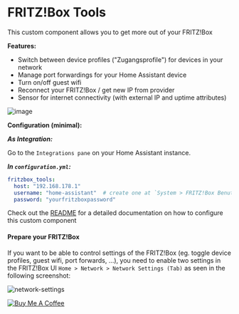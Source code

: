 # FRITZ!Box Tools

This custom component allows you to get more out of your FRITZ!Box


**Features:**

- Switch between device profiles ("Zugangsprofile") for devices in your network
- Manage port forwardings for your Home Assistant device
- Turn on/off guest wifi
- Reconnect your FRITZ!Box / get new IP from provider
- Sensor for internet connectivity (with external IP and uptime attributes)

![image](https://user-images.githubusercontent.com/3121306/67151935-01451480-f2ce-11e9-8f32-473b412935c9.png)


**Configuration (minimal):**

***As Integration:***

Go to the `Integrations pane` on your Home Assistant instance.

***In `configuration.yml`:***
```yaml
fritzbox_tools:
  host: "192.168.178.1"
  username: "home-assistant"  # create one at `System > FRITZ!Box Benutzer` on your router
  password: "yourfritzboxpassword"
```

Check out the [README](https://github.com/mammuth/ha-fritzbox-tools/blob/master/README.md#configuration) for a detailed documentation on how to configure this custom component


#### Prepare your FRITZ!Box

If you want to be able to control settings of the FRITZ!Box (eg. toggle device profiles, guest wifi, port forwards, ...), you need to enable two settings in the FRITZ!Box UI `Home > Network > Network Settings (Tab)` as seen in the following screenshot:

![network-settings](https://user-images.githubusercontent.com/3121306/68996105-e5fe0280-0895-11ea-8b0d-1a4487ee6838.png)


<a href="https://www.buymeacoffee.com/mammuth" target="_blank"><img src="https://bmc-cdn.nyc3.digitaloceanspaces.com/BMC-button-images/custom_images/orange_img.png" alt="Buy Me A Coffee" style="height: auto !important;width: auto !important;" ></a>
